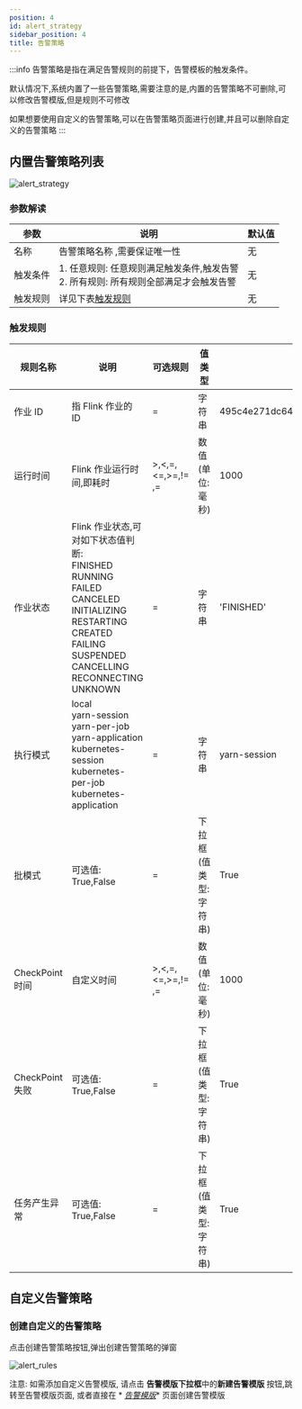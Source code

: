 ```yaml
---
position: 4
id: alert_strategy
sidebar_position: 4
title: 告警策略
---
```


:::info
告警策略是指在满足告警规则的前提下，告警模板的触发条件。

默认情况下,系统内置了一些告警策略,需要注意的是,内置的告警策略不可删除,可以修改告警模版,但是规则不可修改

如果想要使用自定义的告警策略,可以在告警策略页面进行创建,并且可以删除自定义的告警策略
:::

## 内置告警策略列表

![alert_strategy](http://www.aiwenmo.com/dinky/docs/test/alert_strategy.png)

### 参数解读

| 参数    | 说明                                                     | 默认值 |
|-------|--------------------------------------------------------|-----| 
| 名称    | 告警策略名称 ,需要保证唯一性                                        | 无   |
| 触发条件  | 1. 任意规则: 任意规则满足触发条件,触发告警 <br/> 2. 所有规则: 所有规则全部满足才会触发告警 | 无   |
| 触发规则	 | 详见下表[触发规则](#触发规则)                                      | 无   | 

### 触发规则

| 规则名称          | 说明                                                                                                                                                                                        | 可选规则              | 值类型          | 示例值                              |
|---------------|-------------------------------------------------------------------------------------------------------------------------------------------------------------------------------------------|-------------------|--------------|----------------------------------|
| 作业 ID         | 指 Flink 作业的 ID                                                                                                                                                                            | =                 | 字符串          | 495c4e271dc64a4b7e78b8b1eb8d75f5 |
| 运行时间          | Flink 作业运行时间,即耗时                                                                                                                                                                          | >,<,=,<=,>=,!= ,= | 数值(单位:毫秒)    | 1000                             |
| 作业状态          | Flink 作业状态,可对如下状态值判断:<br/> FINISHED<br/>RUNNING<br/>FAILED<br/>CANCELED<br/>INITIALIZING<br/>RESTARTING<br/>CREATED<br/>FAILING<br/>SUSPENDED<br/>CANCELLING<br/>RECONNECTING<br/>UNKNOWN | =                 | 字符串          | 'FINISHED'                       |
| 执行模式          | local<br/>yarn-session<br/>yarn-per-job<br/>yarn-application<br/>kubernetes-session<br/>kubernetes-per-job<br/>kubernetes-application                                                     | =                 | 字符串          | yarn-session                     |                                                                                                                        | 无   |
| 批模式           | 可选值:<br/> True,False                                                                                                                                                                      | =                 | 下拉框(值类型:字符串) | True                             | 无   |
| CheckPoint 时间 | 自定义时间                                                                                                                                                                                     | >,<,=,<=,>=,!= ,= | 数值(单位:毫秒)    | 1000                             | 
| CheckPoint 失败 | 可选值:<br/> True,False                                                                                                                                                                      | =                 | 下拉框(值类型:字符串) | True                             | 
| 任务产生异常        | 可选值:<br/> True,False                                                                                                                                                                      | =                 | 下拉框(值类型:字符串) | True                             |

## 自定义告警策略

### 创建自定义的告警策略

点击创建告警策略按钮,弹出创建告警策略的弹窗

![alert_rules](http://pic.dinky.org.cn/dinky/docs/zh-CN/user_guide/system_setting/alert_template/alert_rules.png)

注意: 如需添加自定义告警模版, 请点击 **告警模版下拉框**中的**新建告警模版** 按钮,跳转至告警模版页面, 或者直接在 *
*[告警模版](../register_center/alert/alert_template)** 页面创建告警模版
